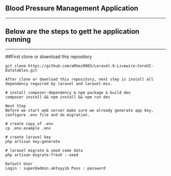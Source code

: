 ## Blood Pressure Management Application
---------------------------------------------------------------------------

## Below are the steps to gett he application running

---------------------------------------------------------------------------

##First clone or download this repository

    git clone https://github.com/aRhez0903/Laravel-8-Livewire-CoreUI-Datatables.git

	After clone or download this repository, next step is install all dependency required by laravel and laravel-mix.

	# install composer-dependency & npm package & build dev
	composer install && npm install && npm run dev

	Next Step
	Before we start web server make sure we already generate app key, configure .env file and do migration.

	# create copy of .env
	cp .env.example .env

	# create laravel key
	php artisan key:generate

	# laravel migrate & seed some data
	php artisan migrate:fresh --seed

	Default User
	Login : super@admin.aktoyyib Pass : password